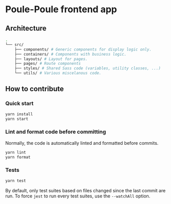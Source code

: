 # Poule-Poule frontend app

## Architecture
```sh
.
└── src/
    ├── components/ # Generic components for display logic only.
    ├── containers/ # Components with business logic.
    ├── layouts/ # Layout for pages.
    ├── pages/ # Route components
    ├── styles/ # Shared Sass code (variables, utility classes, ...)
    └── utils/ # Various miscelanous code.
```

## How to contribute

### Quick start
```sh
yarn install
yarn start
```

### Lint and format code before committing
Normally, the code is automatically linted and formatted before commits.
```sh
yarn lint
yarn format
```

### Tests
```sh
yarn test
```
By default, only test suites based on files changed since the last commit are run.
To force `jest` to run every test suites, use the `--watchAll` option.
